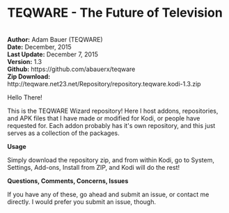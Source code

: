 # TEQWARE - The Future of Television


<br>
<b>Author:</b> Adam Bauer (TEQWARE)<br>
<b>Date:</b> December, 2015<br>
<b>Last Update:</b> December 7, 2015<br>
<b>Version:</b> 1.3<br>
<b>Github:</b> https://github.com/abauerx/teqware<br>
<b>Zip Download:</b> http://teqware.net23.net/Repository/repository.teqware.kodi-1.3.zip<br>


Hello There!

This is the TEQWARE Wizard repository! Here I host addons, repositories, and APK files that I have made or modified for Kodi, or people have requested for. Each addon probably has it's own repository, and this just serves as a collection of the packages.

<b>Usage</b>

Simply download the repository zip, and from within Kodi, go to System, Settings, Add-ons, Install from ZIP, and Kodi will do the rest!

<b>Questions, Comments, Concerns, Issues</b>

If you have any of these, go ahead and submit an issue, or contact me directly. I would prefer you submit an issue, though.
